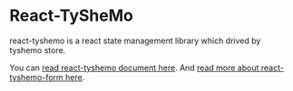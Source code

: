 # React-TySheMo

react-tyshemo is a react state management library which drived by tyshemo store.

You can [read react-tyshemo document here](https://github.com/tangshuang/react-tyshemo).
And [read more about react-tyshemo-form here](https://github.com/tangshuang/react-tyshemo-form).
